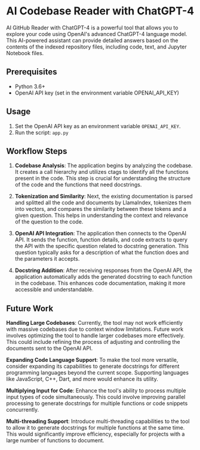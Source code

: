 # AI Codebase Reader with ChatGPT-4

AI GitHub Reader with ChatGPT-4 is a powerful tool that allows you to explore your code using OpenAI's advanced ChatGPT-4 language model. This AI-powered assistant can provide detailed answers based on the contents of the indexed repository files, including code, text, and Jupyter Notebook files.

## Prerequisites

- Python 3.6+
- OpenAI API key (set in the environment variable OPENAI_API_KEY)

## Usage

1. Set the OpenAI API key as an environment variable `OPENAI_API_KEY`.
2. Run the script: `app.py`

## Workflow Steps
1. **Codebase Analysis**: The application begins by analyzing the codebase. It creates a call hierarchy and utilizes ctags to identify all the functions present in the code. This step is crucial for understanding the structure of the code and the functions that need docstrings.

2. **Tokenization and Similarity**: Next, the existing documentation is parsed and splitted all the code and documents by LlamaIndex, tokenizes them into vectors, and compares the similarity between these tokens and a given question. This helps in understanding the context and relevance of the question to the code.

3. **OpenAI API Integration**: The application then connects to the OpenAI API. It sends the function, function details, and code extracts to query the API with the specific question related to docstring generation. This question typically asks for a description of what the function does and the parameters it accepts.

4. **Docstring Addition**: After receiving responses from the OpenAI API, the application automatically adds the generated docstring to each function in the codebase. This enhances code documentation, making it more accessible and understandable.


## Future Work
**Handling Large Codebases**: Currently, the tool may not work efficiently with massive codebases due to context window limitations. Future work involves optimizing the tool to handle larger codebases more effectively. This could include refining the process of adjusting and controlling the documents sent to the OpenAI API.

**Expanding Code Language Support**: To make the tool more versatile, consider expanding its capabilities to generate docstrings for different programming languages beyond the current scope. Supporting languages like JavaScript, C++, Dart, and more would enhance its utility.

**Multiplying Input for Code**: Enhance the tool's ability to process multiple input types of code simultaneously. This could involve improving parallel processing to generate docstrings for multiple functions or code snippets concurrently.

**Multi-threading Support**: Introduce multi-threading capabilities to the tool to allow it to generate docstrings for multiple functions at the same time. This would significantly improve efficiency, especially for projects with a large number of functions to document.
